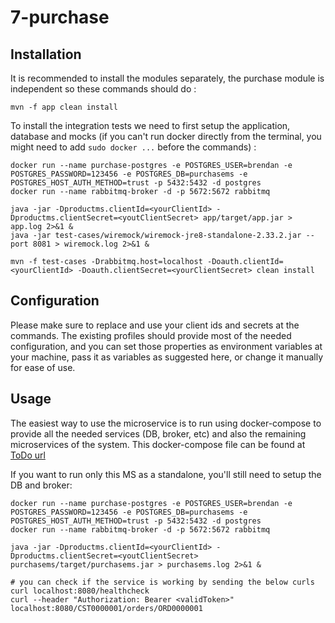 # 7-purchase

## Installation
It is recommended to install the modules separately, the purchase module is independent so these commands should do :
```
mvn -f app clean install
```
To install the integration tests we need to first setup the application, database and mocks (if you can't run docker directly from the terminal, you might need to add `sudo docker ...` before the commands) :
```
docker run --name purchase-postgres -e POSTGRES_USER=brendan -e POSTGRES_PASSWORD=123456 -e POSTGRES_DB=purchasems -e POSTGRES_HOST_AUTH_METHOD=trust -p 5432:5432 -d postgres
docker run --name rabbitmq-broker -d -p 5672:5672 rabbitmq

java -jar -Dproductms.clientId=<yourClientId> -Dproductms.clientSecret=<youtClientSecret> app/target/app.jar > app.log 2>&1 &
java -jar test-cases/wiremock/wiremock-jre8-standalone-2.33.2.jar --port 8081 > wiremock.log 2>&1 &

mvn -f test-cases -Drabbitmq.host=localhost -Doauth.clientId=<yourClientId> -Doauth.clientSecret=<yourClientSecret> clean install
```

## Configuration

Please make sure to replace and use your client ids and secrets at the commands. The existing profiles should provide most of the needed configuration, and you can set those properties as environment variables at your machine, pass it as variables as suggested here, or change it manually for ease of use.

## Usage

The easiest way to use the microservice is to run using docker-compose to provide all the needed services (DB, broker, etc) and also the remaining microservices of the system. This docker-compose file can be found at [ToDo url](https://www.google.com)

If you want to run only this MS as a standalone, you'll still need to setup the DB and broker:

```
docker run --name purchase-postgres -e POSTGRES_USER=brendan -e POSTGRES_PASSWORD=123456 -e POSTGRES_DB=purchasems -e POSTGRES_HOST_AUTH_METHOD=trust -p 5432:5432 -d postgres
docker run --name rabbitmq-broker -d -p 5672:5672 rabbitmq

java -jar -Dproductms.clientId=<yourClientId> -Dproductms.clientSecret=<youtClientSecret> purchasems/target/purchasems.jar > purchasems.log 2>&1 &

# you can check if the service is working by sending the below curls
curl localhost:8080/healthcheck
curl --header "Authorization: Bearer <validToken>" localhost:8080/CST0000001/orders/ORD0000001
```
